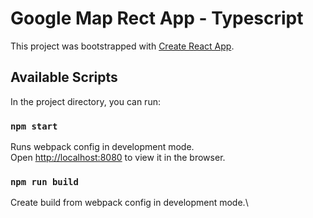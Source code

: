 # Google Map Rect App - Typescript

This project was bootstrapped with [Create React App](https://github.com/facebook/create-react-app).

## Available Scripts

In the project directory, you can run:

### `npm start`

Runs webpack config in development mode.\
Open [http://localhost:8080](http://localhost:8080) to view it in the browser.

### `npm run build`

Create build from webpack config in development mode.\
